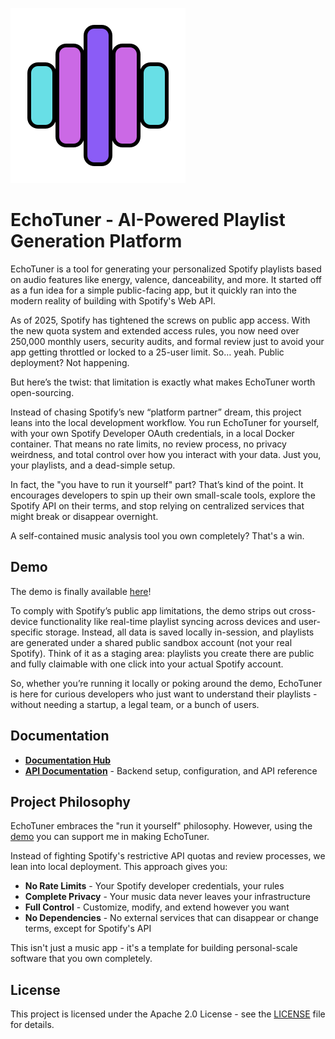![EchoTuner Logo](./EchoTunerLogo.svg)

# EchoTuner - AI-Powered Playlist Generation Platform

EchoTuner is a tool for generating your personalized Spotify playlists based on audio features like energy, valence, danceability, and more. It started off as a fun idea for a simple public-facing app, but it quickly ran into the modern reality of building with Spotify's Web API.

As of 2025, Spotify has tightened the screws on public app access. With the new quota system and extended access rules, you now need over 250,000 monthly users, security audits, and formal review just to avoid your app getting throttled or locked to a 25-user limit. So… yeah. Public deployment? Not happening.

But here’s the twist: that limitation is exactly what makes EchoTuner worth open-sourcing.

Instead of chasing Spotify’s new “platform partner” dream, this project leans into the local development workflow. You run EchoTuner for yourself, with your own Spotify Developer OAuth credentials, in a local Docker container. That means no rate limits, no review process, no privacy weirdness, and total control over how you interact with your data. Just you, your playlists, and a dead-simple setup.

In fact, the "you have to run it yourself" part? That’s kind of the point. It encourages developers to spin up their own small-scale tools, explore the Spotify API on their terms, and stop relying on centralized services that might break or disappear overnight.

A self-contained music analysis tool you own completely? That's a win.

## Demo

The demo is finally available [here](https://echotuner.domax.lt)!

To comply with Spotify’s public app limitations, the demo strips out cross-device functionality like real-time playlist syncing across devices and user-specific storage. Instead, all data is saved locally in-session, and playlists are generated under a shared public sandbox account (not your real Spotify). Think of it as a staging area: playlists you create there are public and fully claimable with one click into your actual Spotify account.

So, whether you’re running it locally or poking around the demo, EchoTuner is here for curious developers who just want to understand their playlists - without needing a startup, a legal team, or a bunch of users.

## Documentation

- **[Documentation Hub](https://echotuner-docs.domax.lt)**
- **[API Documentation](https://echotuner-docs.domax.lt/categories/api-documentation)** - Backend setup, configuration, and API reference

## Project Philosophy

EchoTuner embraces the "run it yourself" philosophy. However, using the [demo](https://echotuner.domax.lt) you can support me in making EchoTuner.

Instead of fighting Spotify's restrictive API quotas and review processes, we lean into local deployment. This approach gives you:

- **No Rate Limits** - Your Spotify developer credentials, your rules
- **Complete Privacy** - Your music data never leaves your infrastructure
- **Full Control** - Customize, modify, and extend however you want
- **No Dependencies** - No external services that can disappear or change terms, except for Spotify's API

This isn't just a music app - it's a template for building personal-scale software that you own completely.

## License

This project is licensed under the Apache 2.0 License - see the [LICENSE](LICENSE) file for details.
